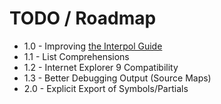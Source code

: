 # TODO / Roadmap

* 1.0 - Improving [the Interpol Guide](http://interpoljs.io/guide)
* 1.1 - List Comprehensions
* 1.2 - Internet Explorer 9 Compatibility
* 1.3 - Better Debugging Output (Source Maps)
* 2.0 - Explicit Export of Symbols/Partials
